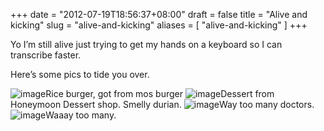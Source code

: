 +++
date = "2012-07-19T18:56:37+08:00"
draft = false
title = "Alive and kicking"
slug = "alive-and-kicking"
aliases = [
	"alive-and-kicking"
]
+++

Yo I’m still alive just trying to get my hands on a keyboard so I can transcribe faster.

Here’s some pics to tide you over.


![image](/travel-blog/images/2012/07/wpid-camerazoom-20120719155930440.jpg "CameraZOOM-20120719155930440.jpg")Rice burger, got from mos burger 
![image](/travel-blog/images/2012/07/wpid-camerazoom-20120719164213405.jpg "CameraZOOM-20120719164213405.jpg")Dessert from Honeymoon Dessert shop. Smelly durian. 
![image](/travel-blog/images/2012/07/wpid-camerazoom-20120719153955509.jpg "CameraZOOM-20120719153955509.jpg")Way too many doctors. 
![image](/travel-blog/images/2012/07/wpid-camerazoom-20120719132456590.jpg "CameraZOOM-20120719132456590.jpg")Waaay too many. 
